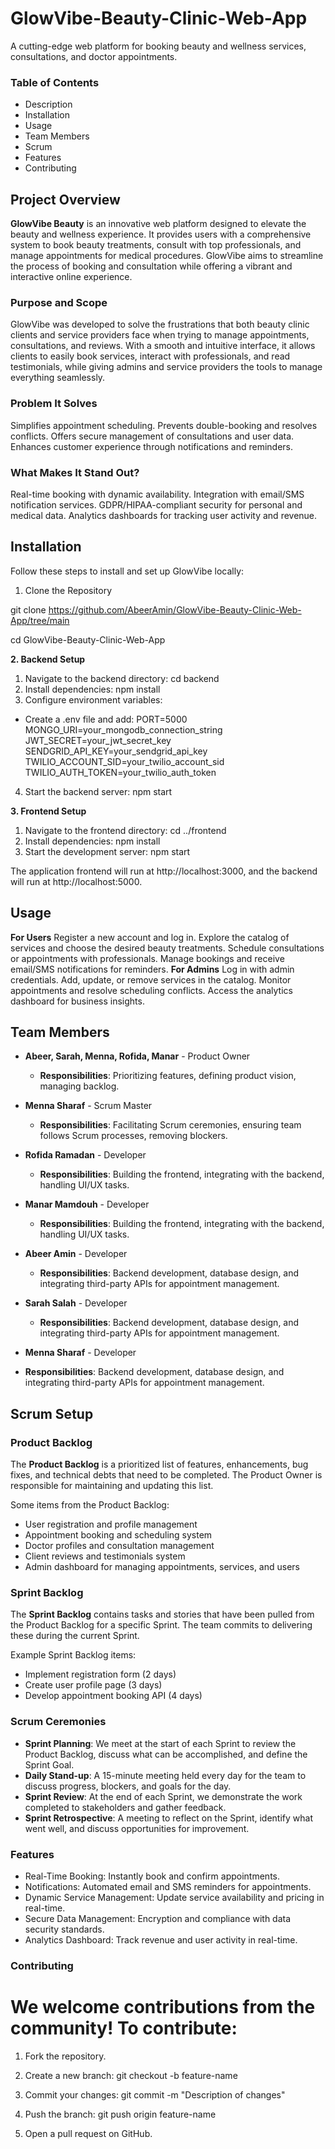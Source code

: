 # GlowVibe-Beauty-Clinic-Web-App
A cutting-edge web platform for booking beauty and wellness services, consultations, and doctor appointments.

### Table of Contents
* Description
* Installation
* Usage
* Team Members
* Scrum
* Features
* Contributing


## Project Overview
**GlowVibe Beauty** is an innovative web platform designed to elevate the beauty and wellness experience. It provides users with a comprehensive system to book beauty treatments, consult with top professionals, and manage appointments for medical procedures. GlowVibe aims to streamline the process of booking and consultation while offering a vibrant and interactive online experience.

### Purpose and Scope
GlowVibe was developed to solve the frustrations that both beauty clinic clients and service providers face when trying to manage appointments, consultations, and reviews. With a smooth and intuitive interface, it allows clients to easily book services, interact with professionals, and read testimonials, while giving admins and service providers the tools to manage everything seamlessly.

### Problem It Solves
Simplifies appointment scheduling.
Prevents double-booking and resolves conflicts.
Offers secure management of consultations and user data.
Enhances customer experience through notifications and reminders.

### What Makes It Stand Out?
Real-time booking with dynamic availability.
Integration with email/SMS notification services.
GDPR/HIPAA-compliant security for personal and medical data.
Analytics dashboards for tracking user activity and revenue.

## Installation

Follow these steps to install and set up GlowVibe locally:

1. Clone the Repository

 git clone https://github.com/AbeerAmin/GlowVibe-Beauty-Clinic-Web-App/tree/main
 
 cd GlowVibe-Beauty-Clinic-Web-App
 
**2. Backend Setup**
1. Navigate to the backend directory:
   cd backend
2. Install dependencies:
   npm install
3. Configure environment variables:
  * Create a .env file and add:
    PORT=5000
    MONGO_URI=your_mongodb_connection_string
    JWT_SECRET=your_jwt_secret_key
    SENDGRID_API_KEY=your_sendgrid_api_key
    TWILIO_ACCOUNT_SID=your_twilio_account_sid
    TWILIO_AUTH_TOKEN=your_twilio_auth_token
4. Start the backend server:
  npm start
  
**3. Frontend Setup**
1. Navigate to the frontend directory:
  cd ../frontend
2. Install dependencies:
  npm install
3. Start the development server:
  npm start
  
The application frontend will run at http://localhost:3000, and the backend will run at http://localhost:5000.


## Usage
**For Users**
Register a new account and log in.
Explore the catalog of services and choose the desired beauty treatments.
Schedule consultations or appointments with professionals.
Manage bookings and receive email/SMS notifications for reminders.
**For Admins**
Log in with admin credentials.
Add, update, or remove services in the catalog.
Monitor appointments and resolve scheduling conflicts.
Access the analytics dashboard for business insights.

## Team Members

- **Abeer, Sarah, Menna, Rofida, Manar** - Product Owner
  - **Responsibilities**: Prioritizing features, defining product vision, managing backlog.
  
- **Menna Sharaf** - Scrum Master
  - **Responsibilities**: Facilitating Scrum ceremonies, ensuring team follows Scrum processes, removing blockers.
  
- **Rofida Ramadan** - Developer
  - **Responsibilities**: Building the frontend, integrating with the backend, handling UI/UX tasks.
 
- **Manar Mamdouh** - Developer
  - **Responsibilities**: Building the frontend, integrating with the backend, handling UI/UX tasks.
- **Abeer Amin** - Developer
  - **Responsibilities**: Backend development, database design, and integrating third-party APIs for appointment management.

- **Sarah Salah** - Developer
  - **Responsibilities**: Backend development, database design, and integrating third-party APIs for appointment management.
 
 - **Menna Sharaf** - Developer
  - **Responsibilities**: Backend development, database design, and integrating third-party APIs for appointment management.


## Scrum Setup

### Product Backlog
The **Product Backlog** is a prioritized list of features, enhancements, bug fixes, and technical debts that need to be completed. The Product Owner is responsible for maintaining and updating this list.

Some items from the Product Backlog:
- User registration and profile management
- Appointment booking and scheduling system
- Doctor profiles and consultation management
- Client reviews and testimonials system
- Admin dashboard for managing appointments, services, and users

### Sprint Backlog
The **Sprint Backlog** contains tasks and stories that have been pulled from the Product Backlog for a specific Sprint. The team commits to delivering these during the current Sprint.

Example Sprint Backlog items:
- Implement registration form (2 days)
- Create user profile page (3 days)
- Develop appointment booking API (4 days)

### Scrum Ceremonies

- **Sprint Planning**: We meet at the start of each Sprint to review the Product Backlog, discuss what can be accomplished, and define the Sprint Goal.
- **Daily Stand-up**: A 15-minute meeting held every day for the team to discuss progress, blockers, and goals for the day.
- **Sprint Review**: At the end of each Sprint, we demonstrate the work completed to stakeholders and gather feedback.
- **Sprint Retrospective**: A meeting to reflect on the Sprint, identify what went well, and discuss opportunities for improvement.

### Features
* Real-Time Booking: Instantly book and confirm appointments.
* Notifications: Automated email and SMS reminders for appointments.
* Dynamic Service Management: Update service availability and pricing in real-time.
* Secure Data Management: Encryption and compliance with data security standards.
* Analytics Dashboard: Track revenue and user activity in real-time.

  
### Contributing

# We welcome contributions from the community! To contribute:

1. Fork the repository.
2. Create a new branch:
  git checkout -b feature-name

3. Commit your changes:
  git commit -m "Description of changes"
4. Push the branch:
  git push origin feature-name

5. Open a pull request on GitHub.


